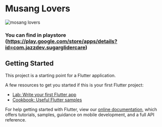 # Musang Lovers
![mosang lovers](https://user-images.githubusercontent.com/113785858/204123506-7262d279-920a-4d27-b695-16de2fd333d4.png)


### You can find in playstore (https://play.google.com/store/apps/details?id=com.jazzdev.sugarglidercare)

## Getting Started

This project is a starting point for a Flutter application.

A few resources to get you started if this is your first Flutter project:

- [Lab: Write your first Flutter app](https://flutter.dev/docs/get-started/codelab)
- [Cookbook: Useful Flutter samples](https://flutter.dev/docs/cookbook)

For help getting started with Flutter, view our
[online documentation](https://flutter.dev/docs), which offers tutorials,
samples, guidance on mobile development, and a full API reference.
